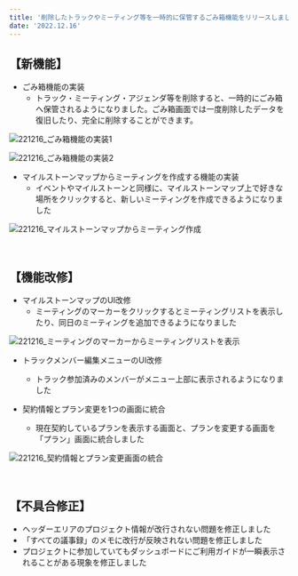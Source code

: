 ```yaml
---
title: '削除したトラックやミーティング等を一時的に保管するごみ箱機能をリリースしました。その他、使い勝手をよくする機能改修、不具合の修正を行いました。'
date: '2022.12.16'
---
```


## 【新機能】
- ごみ箱機能の実装
  - トラック・ミーティング・アジェンダ等を削除すると、一時的にごみ箱へ保管されるようになりました。ごみ箱画面では一度削除したデータを復旧したり、完全に削除することができます。


![221216_ごみ箱機能の実装1](https://user-images.githubusercontent.com/92074639/208368903-560df456-9d18-4ee0-80d5-c235b5b3a4a8.png)

![221216_ごみ箱機能の実装2](https://user-images.githubusercontent.com/92074639/208368920-a6987698-ec19-404f-a66d-f88982254b73.png)

- マイルストーンマップからミーティングを作成する機能の実装
  - イベントやマイルストーンと同様に、マイルストーンマップ上で好きな場所をクリックすると、新しいミーティングを作成できるようになりました

![221216_マイルストーンマップからミーティング作成](https://user-images.githubusercontent.com/92074639/208369013-2caaf9e3-15e9-4da7-b36f-8ee9817659fe.png)

<br>

## 【機能改修】
- マイルストーンマップのUI改修
  - ミーティングのマーカーをクリックするとミーティングリストを表示したり、同日のミーティングを追加できるようになりました

![221216_ミーティングのマーカーからミーティングリストを表示](https://user-images.githubusercontent.com/92074639/208369225-711477bb-b56c-4eae-a338-43e8d4f0f459.png)

- トラックメンバー編集メニューのUI改修
  - トラック参加済みのメンバーがメニュー上部に表示されるようになりました

- 契約情報とプラン変更を1つの画面に統合
  - 現在契約しているプランを表示する画面と、プランを変更する画面を「プラン」画面に統合しました

![221216_契約情報とプラン変更画面の統合](https://user-images.githubusercontent.com/92074639/208369377-2054c01e-f9cd-42bd-a4cb-bb0b2a97ef55.png)

<br>

## 【不具合修正】
- ヘッダーエリアのプロジェクト情報が改行されない問題を修正しました
- 「すべての議事録」のメモに改行が反映されない問題を修正しました
- プロジェクトに参加していてもダッシュボードにご利用ガイドが一瞬表示されることがある現象を修正しました

